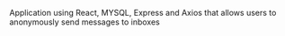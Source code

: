 Application using React, MYSQL, Express and Axios that allows users to anonymously send messages to inboxes